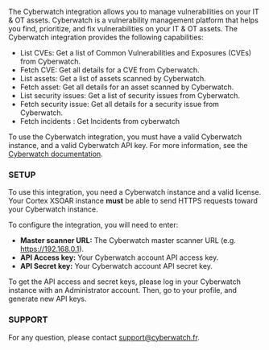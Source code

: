 The Cyberwatch integration allows you to manage vulnerabilities on your IT & OT assets. Cyberwatch is a vulnerability management platform that helps you find, prioritize, and fix vulnerabilities on your IT & OT assets. The Cyberwatch integration provides the following capabilities:

  - List CVEs: Get a list of Common Vulnerabilities and Exposures (CVEs) from Cyberwatch.
  - Fetch CVE: Get all details for a CVE from Cyberwatch.
  - List assets: Get a list of assets scanned by Cyberwatch.
  - Fetch asset: Get all details for an asset scanned by Cyberwatch.
  - List security issues: Get a list of security issues from Cyberwatch.
  - Fetch security issue: Get all details for a security issue from Cyberwatch.
  - Fetch incidents : Get Incidents from cyberwatch

To use the Cyberwatch integration, you must have a valid Cyberwatch instance, and a valid Cyberwatch API key. For more information, see the [Cyberwatch documentation](https://docs.cyberwatch.fr/en/).


### SETUP
To use this integration, you need a Cyberwatch instance and a valid license. Your Cortex XSOAR instance **must** be able to send HTTPS requests toward your Cyberwatch instance.

To configure the integration, you will need to enter:
- **Master scanner URL:** The Cyberwatch master scanner URL (e.g. https://192.168.0.1).
- **API Access key:** Your Cyberwatch account API access key.
- **API Secret key:** Your Cyberwatch account API secret key.

To get the API access and secret keys, please log in your Cyberwatch instance with an Administrator account.
Then, go to your profile, and generate new API keys.

### SUPPORT
For any question, please contact support@cyberwatch.fr.